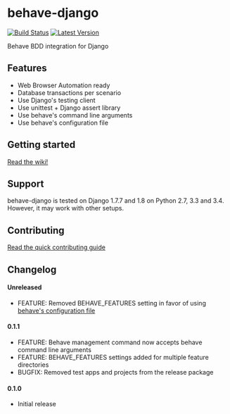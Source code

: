 # behave-django
[![Build Status](https://travis-ci.org/mixxorz/behave-django.svg?branch=master)](https://travis-ci.org/mixxorz/behave-django) [![Latest Version](https://pypip.in/version/behave-django/badge.svg)](https://pypi.python.org/pypi/behave-django/)

Behave BDD integration for Django

## Features
* Web Browser Automation ready
* Database transactions per scenario
* Use Django's testing client
* Use unittest + Django assert library
* Use behave's command line arguments
* Use behave's configuration file

## Getting started
[Read the wiki!](https://github.com/mixxorz/behave-django/wiki/Getting-started)

## Support
behave-django is tested on Django 1.7.7 and 1.8 on Python 2.7, 3.3 and 3.4. However, it may work with other setups.

## Contributing
[Read the quick contributing guide](CONTRIBUTING.md)

## Changelog
#### Unreleased
* FEATURE: Removed BEHAVE_FEATURES setting in favor of using [behave's configuration file](https://pythonhosted.org/behave/behave.html#configuration-files)

#### 0.1.1
* FEATURE: Behave management command now accepts behave command line arguments
* FEATURE: BEHAVE_FEATURES settings added for multiple feature directories
* BUGFIX: Removed test apps and projects from the release package

#### 0.1.0
* Initial release
